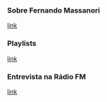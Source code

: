 ### Sobre Fernando Massanori
[link](about.me/fmasanori)

### Playlists
[link](bit.ly/PPZPython)

### Entrevista na Rádio FM
[link](bit.ly/EntrevistaFM)
